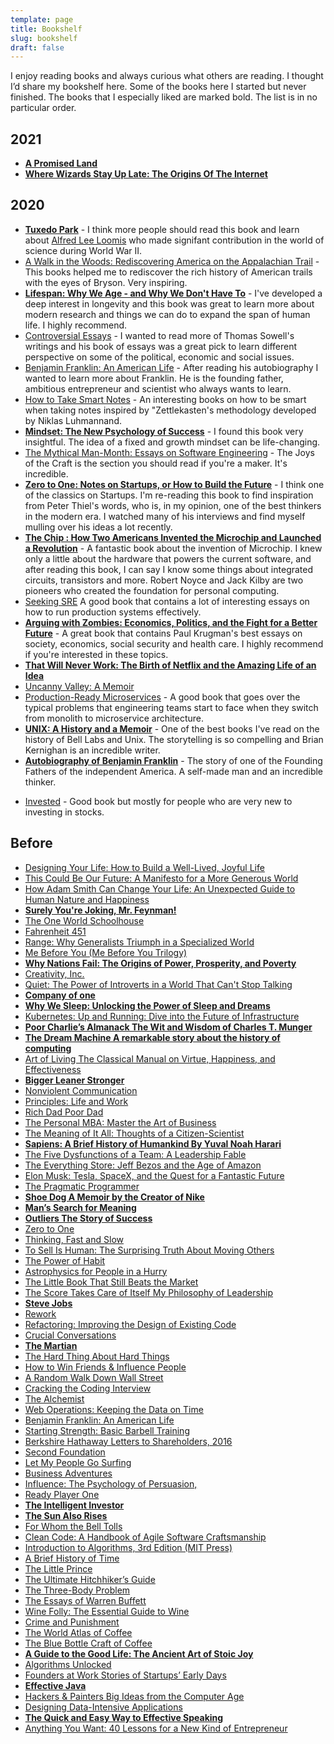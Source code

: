 ```yaml
---
template: page
title: Bookshelf
slug: bookshelf
draft: false
---
```

I enjoy reading books and always curious what others are reading. I thought I’d share my bookshelf here. Some of the books here I started but never finished. The books that I especially liked are marked bold. The list is in no particular order.

## 2021
* [**A Promised Land**](https://www.amazon.com/Promised-Land-Barack-Obama/dp/1524763160)
* [**Where Wizards Stay Up Late: The Origins Of The Internet**](https://www.amazon.com/Where-Wizards-Stay-Up-Late-ebook/dp/B000FC0WP6po)
## 2020
* [**Tuxedo Park**](eet-Science-Changed/dp/0684872889) - I think more people should read this book and learn about [Alfred Lee Loomis](https://en.wikipedia.org/wiki/Alfred_Lee_Loomis) who made signifant contribution in the world of science during World War II.
* [A Walk in the Woods: Rediscovering America on the Appalachian Trail](https://www.amazon.com/Walk-Woods-Rediscovering-Appalachian-Official-ebook/dp/B000S1LSAM) - This books helped me to rediscover the rich history of American trails with the eyes of Bryson. Very inspiring.
* [**Lifespan: Why We Age - and Why We Don't Have To**](https://www.amazon.com/Lifespan-audiobook/dp/B07QGH1Q43) - I've developed a deep interest in longevity and this book was great to learn more about modern research and things we can do to expand the span of human life. I highly recommend.
* [Controversial Essays](https://www.amazon.com/Controversial-Essays-Hoover-Institution-Publication-ebook/dp/B001E52S96) - I wanted to read more of Thomas Sowell's writings and his book of essays was a great pick to learn different perspective on some of the political, economic and social issues.
* [Benjamin Franklin: An American Life](https://www.amazon.com/Benjamin-Franklin-An-American-Life/dp/B004VLETYM/) - After reading his autobiography I wanted to learn more about Franklin. He is the founding father, ambitious entrepreneur and scientist who always wants to learn.
* [How to Take Smart Notes](https://www.amazon.com/How-Take-Smart-Notes-Nonfiction-ebook/dp/B06WVYW33Y) - An interesting books on how to be smart when taking notes inspired by  "Zettlekasten's methodology developed by Niklas Luhmannand.
* [**Mindset: The New Psychology of Success**](https://www.amazon.com/dp/B000FCKPHG/ref=dp-kindle-redirect?_encoding=UTF8&btkr=1) - I found this book very insightful. The idea of a fixed and growth mindset can be life-changing.
* [The Mythical Man-Month: Essays on Software Engineering](https://www.amazon.com/Mythical-Man-Month-Anniversary-Software-Engineering-ebook-dp-B00B8USS14/dp/B00B8USS14/ref=mt_kindle?_encoding=UTF8&me=&qid=1590876430) - The Joys of the Craft is the section you should read if you're a maker. It's incredible.
* [**Zero to One: Notes on Startups, or How to Build the Future**](https://www.amazon.com/Zero-One-Notes-Startups-Future/dp/0804139296) - I think one of the classics on Startups. I'm re-reading this book to find inspiration from Peter Thiel's words, who is, in my opinion, one of the best thinkers in the modern era. I watched many of his interviews and find myself mulling over his ideas a lot recently.
* [**The Chip : How Two Americans Invented the Microchip and Launched a Revolution**](https://www.goodreads.com/book/show/8130575) - A fantastic book about the invention of Microchip. I knew only a little about the hardware that powers the current software, and after reading this book, I can say I know some things about integrated circuits, transistors and more. Robert Noyce and Jack Kilby are two pioneers who created the foundation for personal computing.
* [Seeking SRE](https://www.amazon.com/_/dp/1491978864?tag=oreilly20-20) A good book that contains a lot of interesting essays on how to run production systems effectively.
* [**Arguing with Zombies: Economics, Politics, and the Fight for a Better Future**](https://www.amazon.com/Arguing-Zombies-Economics-Politics-Better-ebook/dp/B07TL1WCCM) - A great book that contains  Paul Krugman's best essays on society, economics, social security and health care. I highly recommend if you're interested in these topics.
* [**That Will Never Work: The Birth of Netflix and the Amazing Life of an Idea**](https://www.amazon.com/That-Will-Never-Work-Netflix/dp/B07X7JH5ZH)
* [Uncanny Valley: A Memoir](https://www.amazon.com/Uncanny-Valley-Memoir-Anna-Wiener-ebook/dp/B07QYHLP97)
* [Production-Ready Microservices](https://www.amazon.com/Production-Ready-Microservices-Standardized-Engineering-Organization-ebook/dp/B01N48GFCQ) - A good book that goes over the typical problems that  engineering teams start to face when they switch from monolith to microservice architecture.
* [**UNIX: A History and a Memoir**](https://www.amazon.com/UNIX-History-Memoir-Brian-Kernighan/dp/1695978552/) - One of the best books I've read on the history of Bell Labs and Unix. The storytelling is so compelling and Brian Kernighan is an incredible writer.
* [**Autobiography of Benjamin Franklin**](https://www.amazon.com/Autobiography-Benjamin-Franklin/dp/1989201636) - The story of one of the Founding Fathers of the independent America. A self-made man and an incredible thinker.
- [Invested](https://www.amazon.com/Invested-Warren-Buffett-Charlie-Emotions/dp/0062672649) - Good book but mostly for people who are very new to investing in stocks.

## Before
* [Designing Your Life: How to Build a Well-Lived, Joyful Life](https://www.amazon.com/Designing-Your-Life-Well-Lived-Joyful/dp/1101875321)
* [This Could Be Our Future: A Manifesto for a More Generous World ](https://www.amazon.com/This-Could-Our-Future-Manifesto/dp/0525560823)
* [How Adam Smith Can Change Your Life: An Unexpected Guide to Human Nature and Happiness](https://www.amazon.com/Adam-Smith-Change-Your-Life/dp/1591847958)
* [**Surely You're Joking, Mr. Feynman!**](https://www.audible.com/pd/Surely-Youre-Joking-Mr-Feynman-Audiobook/B002V5D7IE)
* [The One World Schoolhouse](https://www.audible.com/pd/The-One-World-Schoolhouse-Audiobook/B009HVNGQI)
* [Fahrenheit 451](https://www.amazon.com/Fahrenheit-451-Ray-Bradbury/dp/1451673310/)
* [Range: Why Generalists Triumph in a Specialized World](https://www.amazon.com/Range-Generalists-Triumph-Specialized-World/dp/0735214484/)
* [Me Before You (Me Before You Trilogy)](https://www.amazon.com/gp/product/0143124544/ref=ppx_yo_dt_b_asin_title_o03_s00?ie=UTF8&psc=1)
* [**Why Nations Fail: The Origins of Power, Prosperity, and Poverty**](https://www.amazon.com/Why-Nations-Fail-Origins-Prosperity/dp/0307719219/ref=tmm_hrd_swatch_0?_encoding=UTF8&qid=1568468603&sr=1-1)
* [Creativity, Inc.](https://www.amazon.com/Creativity-Inc-Overcoming-Unseen-Inspiration/dp/B00IPJTQQW/ref=sr_1_1?crid=3F5T94UNJE30C&keywords=creativity+inc&qid=1568468535&s=audible&sprefix=creatv%2Caudible%2C135&sr=1-1)
* [Quiet: The Power of Introverts in a World That Can't Stop Talking](https://www.amazon.com/Quiet-Power-Introverts-World-Talking/dp/0307352153/ref=sr_1_1?keywords=quiet&qid=1568468469&s=gateway&sr=8-1)
* [**Company of one**](https://www.amazon.com/Company-One-Staying-Small-Business/dp/B07KFNRRTS/ref=sr_1_1?crid=1V5TMGKEP5221&keywords=company+of+one&qid=1568468493&s=gateway&sprefix=company+of+%2Caps%2C128&sr=8-1)
* [**Why We Sleep: Unlocking the Power of Sleep and Dreams**](https://www.amazon.com/Why-We-Sleep-Unlocking-Dreams/dp/1501144324/)
* [Kubernetes: Up and Running: Dive into the Future of Infrastructure](https://www.amazon.com/gp/product/1491935677/ref=ppx_yo_dt_b_asin_title_o09__o00_s00?ie=UTF8&psc=1)
* [**Poor Charlie’s Almanack The Wit and Wisdom of Charles T. Munger**](https://www.amazon.com/Poor-Charlies-Almanack-Charles-Expanded/dp/1578645018/ref=sr_1_1?ie=UTF8&qid=1529851227&sr=8-1&keywords=poor+charlies+almanack)
* [**The Dream Machine A remarkable story about the history of computing**](https://www.amazon.com/Dream-Machine-M-Mitchell-Waldrop/dp/1732265119/ref=pd_lpo_sbs_14_img_0?_encoding=UTF8&psc=1&refRID=2GHBJGBQXMPP6Z3432FA)
* [Art of Living The Classical Manual on Virtue, Happiness, and Effectiveness](https://www.amazon.com/Art-Living-Classical-Happiness-Effectiveness/dp/0061286052/ref=sr_1_2?s=books&ie=UTF8&qid=1529851270&sr=1-2&keywords=Art+of+Living%3A&dpID=411DqwCRRTL&preST=_SY291_BO1,204,203,200_QL40_&dpSrc=srch)
* [**Bigger Leaner Stronger**](https://www.amazon.com/Bigger-Leaner-Stronger-Building-Ultimate/dp/1938895304?SubscriptionId=AKIAJZ4W3VV6KJQEHGSA&tag=booknshelf048-20&linkCode=xm2&camp=2025&creative=165953&creativeASIN=1938895304)
* [Nonviolent Communication](https://www.audible.com/pd/Nonviolent-Communication-Audiobook/B00TJJNSQG?qid=1533403706&sr=sr_1_1&ref=a_search_c3_lProduct_1_1&pf_rd_p=e81b7c27-6880-467a-b5a7-13cef5d729fe&pf_rd_r=BAEHZX0SJCPW78K7ZGZC)
* [Principles: Life and Work](https://www.amazon.com/Principles-Life-Work-Ray-Dalio/dp/1501124021/ref=sr_1_1_sspa?s=books&ie=UTF8&qid=1529851298&sr=1-1-spons&keywords=Principles%3A+Life+and+Work&psc=1)
* [Rich Dad Poor Dad](https://www.amazon.com/Rich-Dad-Poor-Teach-Middle/dp/1612680178/ref=sr_1_1?s=books&ie=UTF8&qid=1529851310&sr=1-1&keywords=rich+dad+poor+dad)
* [The Personal MBA: Master the Art of Business](https://www.amazon.com/Personal-MBA-Master-Art-Business/dp/1591845572/ref=sr_1_1?s=books&ie=UTF8&qid=1529851322&sr=1-1&keywords=the+personal+mba&dpID=51mf7GV21IL&preST=_SY291_BO1,204,203,200_QL40_&dpSrc=srch)
* [The Meaning of It All: Thoughts of a Citizen-Scientist](https://www.amazon.com/Meaning-All-Thoughts-Citizen-Scientist/dp/0465023940/ref=sr_1_1?s=books&ie=UTF8&qid=1529851372&sr=1-1&keywords=the+meaning+of+it+all&dpID=51OZWVtR7CL&preST=_SY291_BO1,204,203,200_QL40_&dpSrc=srch)
* [**Sapiens: A Brief History of Humankind By Yuval Noah Harari**](https://www.amazon.com/Sapiens-Brief-History-Humankind/dp/B0741F3M7C/ref=sr_1_1?s=books&ie=UTF8&qid=1529851384&sr=1-1&keywords=sapiens)
* [The Five Dysfunctions of a Team: A Leadership Fable](https://www.amazon.com/Five-Dysfunctions-Team-Leadership-Fable/dp/B000079XXR/ref=sr_1_1?s=books&ie=UTF8&qid=1529851396&sr=1-1&keywords=the+five+dysfunctions+of+a+team)
* [The Everything Store: Jeff Bezos and the Age of Amazon](https://www.amazon.com/Everything-Store-Jeff-Bezos-Amazon/dp/B00FJFJOLC/ref=sr_1_1?s=books&ie=UTF8&qid=1529851412&sr=1-1&keywords=the+everything+store)
* [Elon Musk: Tesla, SpaceX, and the Quest for a Fantastic Future](https://www.amazon.com/Elon-Musk-SpaceX-Fantastic-Future/dp/B00UVY52JO/ref=sr_1_1?s=books&ie=UTF8&qid=1529851424&sr=1-1&keywords=elon+musk)
* [The Pragmatic Programmer](https://www.amazon.com/Pragmatic-Programmer-Journeyman-Master/dp/020161622X/ref=sr_1_1?s=books&ie=UTF8&qid=1529851439&sr=1-1&keywords=the+pragmatic+programmer)
* [**Shoe Dog A Memoir by the Creator of Nike**](https://www.amazon.com/Shoe-Dog-Memoir-Creator-Nike-ebook/dp/B0176M1A44/ref=sr_1_1?s=books&ie=UTF8&qid=1529851452&sr=1-1&keywords=show+dog)
* [**Man’s Search for Meaning**](https://www.amazon.com/Mans-Search-Meaning-Viktor-Frankl/dp/080701429X/ref=sr_1_1?s=books&ie=UTF8&qid=1529851472&sr=1-1&keywords=man%27s+search+for+meaning)
* [**Outliers The Story of Success**](https://www.amazon.com/Outliers-Story-Success-Malcolm-Gladwell/dp/0316017930/ref=sr_1_1?s=books&ie=UTF8&qid=1529851483&sr=1-1&keywords=outliers+malcolm+gladwell)
* [Zero to One](https://www.amazon.com/Lean-Startup-Entrepreneurs-Continuous-Innovation/dp/B005MM7HY8/ref=sr_1_4?s=books&ie=UTF8&qid=1529851503&sr=1-4&keywords=zero+to+one)
* [Thinking, Fast and Slow](https://www.amazon.com/Thinking-Fast-and-Slow/dp/B005Z9GAJG/ref=sr_1_1?s=books&ie=UTF8&qid=1529851527&sr=1-1&keywords=thinking+fast+and+slow)
* [To Sell Is Human: The Surprising Truth About Moving Others](https://www.amazon.com/Sell-Human-Surprising-Moving-Others/dp/1594631905/ref=sr_1_1?crid=35CD0Y8U6N2I0&keywords=to+sell+is+human+by+daniel+pink&qid=1568468851&s=gateway&sprefix=to+sell+i%2Caps%2C141&sr=8-1)
* [The Power of Habit](https://www.amazon.com/Power-Habit-What-Life-Business/dp/B007EJSMC8/ref=sr_1_1?s=books&ie=UTF8&qid=1529851538&sr=1-1&keywords=the+power+of+habit&dpID=51ejXdSceNL&preST=_SX342_QL70_&dpSrc=srch)
* [Astrophysics for People in a Hurry](https://www.amazon.com/Astrophysics-People-Hurry/dp/B06XB2PX7G/ref=sr_1_1?ie=UTF8&qid=1529851562&sr=8-1&keywords=astrophysics+for+people+in+a+hurry)
* [The Little Book That Still Beats the Market](https://www.amazon.com/Little-Book-Still-Beats-Market/dp/0470624159/ref=sr_1_1?ie=UTF8&qid=1529851588&sr=8-1&keywords=the+little+book+that+still+beats+the+market)
* [The Score Takes Care of Itself My Philosophy of Leadership](https://www.amazon.com/Score-Takes-Care-Itself-Philosophy-ebook/dp/B002G54Y04/ref=sr_1_3?s=books&ie=UTF8&qid=1529851600&sr=1-3&keywords=The+Score+Takes+Care+of+Itself)
* [**Steve Jobs**](https://www.amazon.com/Steve-Jobs/dp/B005YUDWD8/ref=sr_1_5?s=books&ie=UTF8&qid=1529851645&sr=1-5&keywords=steve+jobs)
* [Rework](https://www.amazon.com/Rework-Change-Way-Work-Forever/dp/0091929784/ref=sr_1_1?s=books&ie=UTF8&qid=1529851679&sr=1-1&keywords=rework&refinements=p_n_feature_browse-bin%3A2656022011)
* [Refactoring: Improving the Design of Existing Code](https://www.amazon.com/Refactoring-Improving-Design-Existing-Code/dp/0201485672/ref=sr_1_1?s=books&ie=UTF8&qid=1529851691&sr=1-1&keywords=refactoring%3A+improving+the+design)
* [Crucial Conversations](https://www.amazon.com/Crucial-Conversations-Talking-Stakes-Second/dp/0071771328/ref=sr_1_3?s=books&ie=UTF8&qid=1529851704&sr=1-3&keywords=crucial+conversations)
* [**The Martian**](https://www.amazon.com/Unknown-The-Martian/dp/B00B5HO5XA/ref=sr_1_1?s=books&ie=UTF8&qid=1529851715&sr=1-1&keywords=the+martian)
* [The Hard Thing About Hard Things](https://www.amazon.com/Hard-Thing-About-Things-Building/dp/B00I0A6HUO/ref=sr_1_1?s=books&ie=UTF8&qid=1529851735&sr=1-1&keywords=the+hard+thing+about+hard+things)
* [How to Win Friends & Influence People](https://www.amazon.com/How-Win-Friends-Influence-People/dp/B0006IU7JK/ref=sr_1_1?s=books&ie=UTF8&qid=1529851754&sr=1-1&keywords=how+to+win+friends+and+influence+people)
* [A Random Walk Down Wall Street](https://www.amazon.com/Random-Walk-down-Wall-Street/dp/0393352242/ref=sr_1_1?s=books&ie=UTF8&qid=1529851772&sr=1-1&keywords=a+random+walk+down+wall+street)
* [Cracking the Coding Interview](https://www.amazon.com/Cracking-Coding-Interview-Programming-Questions/dp/0984782850/ref=sr_1_3?s=books&ie=UTF8&qid=1529851788&sr=1-3&keywords=cracking+the+coding+interview)
* [The Alchemist](https://www.amazon.com/Alchemist-Paulo-Coelho/dp/0062315005/ref=sr_1_1?s=books&ie=UTF8&qid=1529851798&sr=1-1&keywords=the+alchemist)
* [Web Operations: Keeping the Data on Time](https://www.amazon.com/Web-Operations-Keeping-Data-Time/dp/1449377440/ref=sr_1_1?s=books&ie=UTF8&qid=1529851808&sr=1-1&keywords=web+operations)
* [Benjamin Franklin: An American Life](https://www.amazon.com/Benjamin-Franklin-American-Walter-Isaacson/dp/074325807X/ref=sr_1_3?s=books&ie=UTF8&qid=1529851818&sr=1-3&keywords=benjamin+franklin)
* [Starting Strength: Basic Barbell Training](https://www.amazon.com/Starting-Strength-Basic-Barbell-Training/dp/0982522738/ref=sr_1_1?s=books&ie=UTF8&qid=1529851830&sr=1-1&keywords=starting+strength)
* [Berkshire Hathaway Letters to Shareholders, 2016](https://www.amazon.com/Berkshire-Hathaway-Letters-Shareholders-2017-ebook/dp/B00DUM1W3E/ref=sr_1_1?s=books&ie=UTF8&qid=1529851841&sr=1-1&keywords=Berkshire+Hathaway+Letters+to+Shareholders%2C+2016)
* [Second Foundation](https://www.amazon.com/Second-Foundation-Isaac-Asimov-ebook/dp/B000FC1PWU/ref=sr_1_5?s=books&ie=UTF8&qid=1529851854&sr=1-5&keywords=foundation+asimov)
* [Let My People Go Surfing](https://www.amazon.com/Let-People-Surfing-Education-Businessman-Including/dp/0143109677/ref=sr_1_1?s=books&ie=UTF8&qid=1529851883&sr=1-1&keywords=let+me+people+go+surfing&dpID=51EoJO-3VhL&preST=_SY344_BO1,204,203,200_QL70_&dpSrc=srch)
* [Business Adventures](https://www.amazon.com/Business-Adventures-Twelve-Classic-Street/dp/1497644895/ref=sr_1_1?s=books&ie=UTF8&qid=1529851896&sr=1-1&keywords=business+adventures)
* [Influence: The Psychology of Persuasion,](https://www.amazon.com/Influence-Psychology-Persuasion-Robert-Cialdini/dp/006124189X/ref=sr_1_1?s=books&ie=UTF8&qid=1529851906&sr=1-1&keywords=influence)
* [Ready Player One](https://www.amazon.com/Ready-Player-One-Ernest-Cline/dp/0307887448/ref=sr_1_3?s=books&ie=UTF8&qid=1529851916&sr=1-3&keywords=ready+player+one)
* [**The Intelligent Investor**](https://www.amazon.com/Intelligent-Investor-Classic-Value-Investing/dp/0060752610/ref=tmm_hrd_swatch_0?_encoding=UTF8&qid=1529851938&sr=1-3)
* [**The Sun Also Rises**](https://www.amazon.com/Sun-Also-Rises-Ernest-Hemingway/dp/0743297334/ref=sr_1_1_sspa?s=books&ie=UTF8&qid=1529851967&sr=1-1-spons&keywords=the+sun+also+rises&psc=1)
* [For Whom the Bell Tolls](https://www.amazon.com/Whom-Bell-Tolls-Ernest-Hemingway/dp/0684803356/ref=sr_1_1?s=books&ie=UTF8&qid=1529851979&sr=1-1&keywords=For+Whom+the+Bell+Tolls)
* [Clean Code: A Handbook of Agile Software Craftsmanship](https://www.amazon.com/Clean-Code-Handbook-Software-Craftsmanship/dp/0132350882/ref=sr_1_1?s=books&ie=UTF8&qid=1529851993&sr=1-1&keywords=clean+code)
* [Introduction to Algorithms, 3rd Edition (MIT Press)](https://www.amazon.com/Introduction-Algorithms-3rd-MIT-Press/dp/0262033844/ref=sr_1_4?s=books&ie=UTF8&qid=1529852007&sr=1-4&keywords=introduction+to+algorithms)
* [A Brief History of Time](https://www.amazon.com/Brief-History-Time-Stephen-Hawking/dp/0553380168/ref=sr_1_1?ie=UTF8&qid=1529852025&sr=8-1&keywords=a+brief+history+of+time)
* [The Little Prince](https://www.amazon.com/Little-Prince-Antoine-Saint-Exup%C3%A9ry/dp/0156012197/ref=sr_1_1?s=books&ie=UTF8&qid=1529852035&sr=1-1&keywords=the+little+prince)
* [The Ultimate Hitchhiker’s Guide](https://www.amazon.com/Ultimate-Hitchhikers-Guide-Galaxy/dp/0345453743/ref=sr_1_1?s=books&ie=UTF8&qid=1529852046&sr=1-1&keywords=The+Ultimate+Hitchhiker%27s+Guide)
* [The Three-Body Problem](https://www.amazon.com/gp/product/B00IQO403K/ref=x_gr_w_glide_bb?ie=UTF8&tag=x_gr_w_glide_bb-20&linkCode=as2&camp=1789&creative=9325&creativeASIN=B00IQO403K&SubscriptionId=1MGPYB6YW3HWK55XCGG2)
* [The Essays of Warren Buffett](https://www.amazon.com/gp/product/1611634091/ref=x_gr_w_glide_bb?ie=UTF8&tag=x_gr_w_glide_bb-20&linkCode=as2&camp=1789&creative=9325&creativeASIN=1611634091&SubscriptionId=1MGPYB6YW3HWK55XCGG2)
* [Wine Folly: The Essential Guide to Wine](https://www.amazon.com/Wine-Folly-Essential-Guide/dp/1592408990/ref=sr_1_1?s=books&ie=UTF8&qid=1529852062&sr=1-1&keywords=Wine+Folly%3A+The+Essential+Guide+to+Wine)
* [Crime and Punishment](https://www.amazon.com/Crime-Punishment-Fyodor-Dostoyevsky/dp/0486415872/ref=sr_1_1_sspa?s=books&ie=UTF8&qid=1529852073&sr=1-1-spons&keywords=crime+and+punishment&psc=1)
* [The World Atlas of Coffee](https://www.amazon.com/World-Atlas-Coffee-Explored-Explained/dp/1770854703/ref=sr_1_3?s=books&ie=UTF8&qid=1529852083&sr=1-3&keywords=The+World+Atlas+of+Coffee&dpID=51lE3pNPGRL&preST=_SX218_BO1,204,203,200_QL40_&dpSrc=srch)
* [The Blue Bottle Craft of Coffee](https://www.amazon.com/Blue-Bottle-Craft-Coffee-Roasting/dp/1607741180/ref=sr_1_1?s=books&ie=UTF8&qid=1529852097&sr=1-1&keywords=the+blue+bottle+craft+of+coffee)
* [**A Guide to the Good Life: The Ancient Art of Stoic Joy**](https://www.amazon.com/Guide-Good-Life-Ancient-Stoic/dp/0195374614/ref=sr_1_2?ie=UTF8&qid=1546089218&sr=8-2&keywords=guide+to+a+good+life)
* [Algorithms Unlocked](https://www.amazon.com/Algorithms-Unlocked-Press-Thomas-Cormen/dp/0262518805/ref=la_B000AQ24AS_1_3?s=books&ie=UTF8&qid=1529852141&sr=1-3)
* [Founders at Work Stories of Startups’ Early Days](https://www.amazon.com/Founders-Work-Stories-Startups-Early/dp/1430210788/ref=sr_1_1?s=books&ie=UTF8&qid=1529852164&sr=1-1&keywords=founders+at+work)
* [**Effective Java**](https://www.amazon.com/Effective-Java-3rd-Joshua-Bloch/dp/0134685997/ref=sr_1_1?s=books&ie=UTF8&qid=1529852175&sr=1-1&keywords=effective+java)
* [Hackers & Painters Big Ideas from the Computer Age](https://www.amazon.com/Hackers-Painters-Big-Ideas-Computer/dp/1449389554/ref=sr_1_1?s=books&ie=UTF8&qid=1529852189&sr=1-1&keywords=hackers+and+painters)
* [Designing Data-Intensive Applications](https://www.amazon.com/Designing-Data-Intensive-Applications-Reliable-Maintainable/dp/1449373321/ref=sr_1_1?ie=UTF8&qid=1542552010&sr=8-1&keywords=designing+data-intensive+applications)
* [**The Quick and Easy Way to Effective Speaking**](https://www.amazon.com/Quick-Easy-Way-Effective-Speaking/dp/0671724002/ref=sr_1_1?ie=UTF8&qid=1544988725&sr=8-1&keywords=the+quick+and+easy+way+to+effective+speaking+by+dale+carnegie)
* [Anything You Want: 40 Lessons for a New Kind of Entrepreneur](https://www.amazon.com/gp/product/B00SI0B5FS/ref=oh_aui_search_detailpage?ie=UTF8&psc=1)
